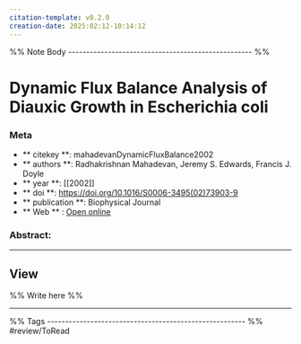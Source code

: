 ```yaml
---
citation-template: v0.2.0
creation-date: 2025:02:12-10:14:12
---
```


%% Note Body --------------------------------------------------- %%
# Dynamic Flux Balance Analysis of Diauxic Growth in Escherichia coli

### Meta
- ** citekey **: mahadevanDynamicFluxBalance2002
- ** authors **: Radhakrishnan Mahadevan, Jeremy S. Edwards, Francis J. Doyle
- ** year **: [[2002]]
- ** doi **: https://doi.org/10.1016/S0006-3495(02)73903-9
- ** publication **: Biophysical Journal
- ** Web ** : [Open online](https://linkinghub.elsevier.com/retrieve/pii/S0006349502739039)


### Abstract:


___

## View

%% Write here %%





___
%% Tags  ------------------------------------------------------- %%
#review/ToRead